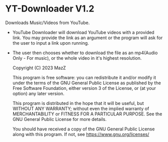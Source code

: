 # YT-Downloader V1.2
Downloads Music/Videos from YouTube.
- YouTube Downloader will download YouTube videos with a provided link. You may provide the link as an argument or the 
program will ask for the user to input a link upon running. 
- The user then chooses whether to download the file as an mp4(Audio Only - For music), or the whole video in it's highest resolution.


    Copyright (C) 2023  MazZ

    This program is free software: you can redistribute it and/or modify
    it under the terms of the GNU General Public License as published by
    the Free Software Foundation, either version 3 of the License, or
    (at your option) any later version.

    This program is distributed in the hope that it will be useful,
    but WITHOUT ANY WARRANTY; without even the implied warranty of
    MERCHANTABILITY or FITNESS FOR A PARTICULAR PURPOSE.  See the
    GNU General Public License for more details.

    You should have received a copy of the GNU General Public License
    along with this program.  If not, see <https://www.gnu.org/licenses/>